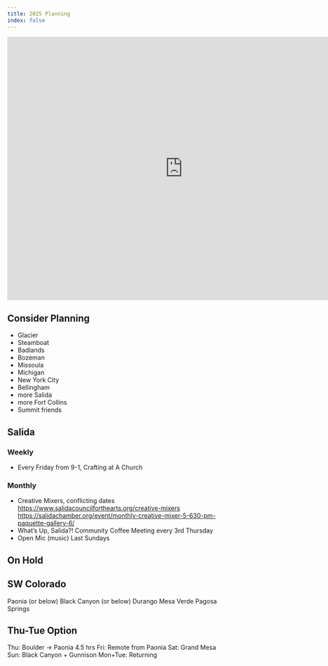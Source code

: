 ```yaml
---
title: 2025 Planning
index: false
---
```


<iframe src="https://calendar.google.com/calendar/embed?src=423af24924dc788118ec842594aea9df05dbb818400a4af96a285b15d8b4d959%40group.calendar.google.com&ctz=America%2FDenver" style="border: 0" width="800" height="600" frameborder="0" scrolling="no"></iframe>

## Consider Planning

* Glacier
* Steamboat
* Badlands
* Bozeman
* Missoula
* Michigan
* New York City
* Bellingham
* more Salida
* more Fort Collins
* Summit friends

## Salida

### Weekly

* Every Friday from 9-1, Crafting at A Church

### Monthly

* Creative Mixers, conflicting dates https://www.salidacouncilforthearts.org/creative-mixers https://salidachamber.org/event/monthly-creative-mixer-5-630-pm-paquette-gallery-6/ 
* What’s Up, Salida?! Community Coffee Meeting every 3rd Thursday
* Open Mic (music) Last Sundays

## On Hold

## SW Colorado

Paonia (or below)
Black Canyon (or below)
Durango
Mesa Verde
Pagosa Springs

## Thu-Tue Option

Thu: Boulder → Paonia 4.5 hrs
Fri: Remote from Paonia
Sat: Grand Mesa
Sun: Black Canyon + Gunnison
Mon+Tue: Returning
